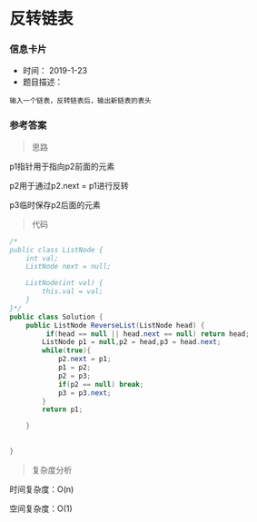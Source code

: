 # 反转链表 

### 信息卡片 

- 时间： 2019-1-23
- 题目描述：

```
输入一个链表，反转链表后，输出新链表的表头
```



### 参考答案

> 思路

p1指针用于指向p2前面的元素

p2用于通过p2.next = p1进行反转

p3临时保存p2后面的元素




> 代码

```java
/*
public class ListNode {
    int val;
    ListNode next = null;

    ListNode(int val) {
        this.val = val;
    }
}*/
public class Solution {
    public ListNode ReverseList(ListNode head) {
         if(head == null || head.next == null) return head;
        ListNode p1 = null,p2 = head,p3 = head.next;
        while(true){
            p2.next = p1;
            p1 = p2;
            p2 = p3;
            if(p2 == null) break;
            p3 = p3.next;
        }
        return p1;

    }
    
   
}
```



> 复杂度分析

时间复杂度：O(n)

空间复杂度：O(1)





